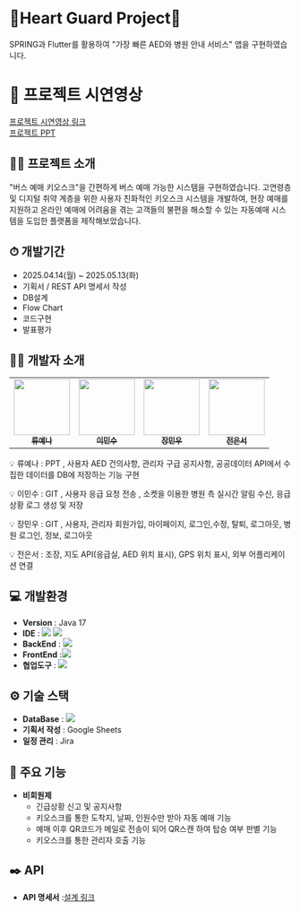 # 🚨Heart Guard Project🚨
SPRING과 Flutter를 활용하여 "가장 빠른 AED와 병원 안내 서비스" 앱을 구현하였습니다.

# 🎥 프로젝트 시연영상

[프로젝트 시연영상 링크](https://youtu.be/e5RxGTHe5YU)
</br>
[프로젝트 PPT]([https://www.canva.com/design/DAGhaqxYx-w/DFvGanab2X-BRhdwlZBNXw/view?utm_content=DAGhaqxYx-w&utm_campaign=designshare&utm_medium=link2&utm_source=uniquelinks&utlId=h1447a14b10](https://www.canva.com/design/DAGlmXvUkmc/S-NYl80pcnjsrpiTz2aAHA/view?utm_content=DAGlmXvUkmc&utm_campaign=designshare&utm_medium=link2&utm_source=uniquelinks&utlId=h8fb907d86b))


## 👨‍🏫 프로젝트 소개
 "버스 예매 키오스크"을 간편하게 버스 예매 가능한 시스템을 구현하였습니다.
 고연령층 및 디지털 취약 계층을 위한 사용자 친화적인 키오스크 시스템을 개발하여, 현장 예매를 지원하고 온라인 예매에 어려움을 겪는 고객들의 불편을 해소할 수 있는 자동예매 시스템을 도입한 플랫폼을 제작해보았습니다.





## ⏱ 개발기간
- 2025.04.14(월) ~ 2025.05.13(화)
- 기획서 / REST API 명세서 작성
- DB설계
- Flow Chart
- 코드구현
- 발표평가




## 🙋‍♂️ 개발자 소개

<table>
  <tbody>
    <tr>
      <td align="center"><a href="https://github.com/Ryuyena0305"><img src="https://avatars.githubusercontent.com/u/183960634?v=4" width="100px;" alt="" /><br /><sub><b> 류예나 </b></sub></a><br /></td>
      <td align="center"><a href="https://github.com/2mxnxu"><img src="https://avatars.githubusercontent.com/u/120361803?v=4" width="100px;" alt=""/><br /><sub><b> 이민수 </b></sub></a><br /></td>
      <td align="center"><a href="https://github.com/minwoo817"><img src="https://avatars.githubusercontent.com/u/189101401?v=4" width="100px;" alt="" /><br /><sub><b> 장민우 </b></sub></a><br /></td>
      <td align="center"><a href="https://github.com/ithodol"><img src="https://avatars.githubusercontent.com/u/188819094?v=4" width="100px;" alt=""/><br /><sub><b> 전은서 </b></sub></a><br /></td>
     <tr/>
  </tbody>
</table>


💡 류예나 : PPT ,  사용자 AED 건의사항, 관리자 구급 공지사항, 공공데이터 API에서 수집한 데이터를 DB에 저장하는 기능 구현 

💡 이민수 : GIT ,  사용자 응급 요청 전송 , 소켓을 이용한 병원 측 실시간 알림 수신, 응급상황 로그 생성 및 저장

💡 장민우 : GIT ,  사용자, 관리자 회원가입,  마이페이지, 로그인,수정, 탈퇴, 로그아웃, 병원 로그인, 정보, 로그아웃

💡 전은서 : 조장,  지도 API(응급실, AED 위치 표시), GPS 위치 표시, 외부 어플리케이션 연결




## 💻 개발환경
- **Version** : Java 17
- **IDE** : <img src="https://img.shields.io/badge/VSCode-007ACC?style=flat-square&logo=visualstudiocode&logoColor=white"> <img src="https://img.shields.io/badge/IntelliJ IDEA-000000?style=flat-square&logo=intellij-idea&logoColor=white">
- **BackEnd** : <img src="https://img.shields.io/badge/Spring%20Boot-6DB33F?style=flat-square&logo=springboot&logoColor=white">
- **FrontEnd** :<img src="https://img.shields.io/badge/Flutter-02569B?style=flat-square&logo=flutter&logoColor=white"/> 
- **협업도구** : <img src="https://img.shields.io/badge/github-181717?style=for-the-badge&logo=github&logoColor=white">



## ⚙️ 기술 스택
- **DataBase** : <img src="https://img.shields.io/badge/mysql-4479A1?style=for-the-badge&logo=mysql&logoColor=white"> 
- **기획서 작성** : Google Sheets
- **일정 관리** : Jira




## 📌 주요 기능
- **비회원제**
  - 긴급상황 신고 및 공지사항
  - 키오스크를 통한 도착지, 날짜, 인원수만 받아 자동 예매 기능
  - 예매 이후 QR코드가 메일로 전송이 되어 QR스캔 하여 탑승 여부 판별 기능
  - 키오스크를 통한 관리자 호출 기능



  
  
## ✒️ API
- **API 명세서** :[설계 링크](https://docs.google.com/spreadsheets/d/1PmtaHudDRt_kiyTPXhVRqpcAK0C1SV3-7phuKWaDC4w/edit?gid=0#gid=0)

